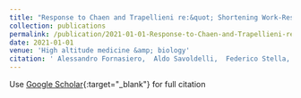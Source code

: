 ```yaml
---
title: "Response to Chaen and Trapellieni re:&quot; Shortening Work-Rest Durations Reduces Physiological and Perceptual Load During Uphill Walking in Simulated Cold High-Altitude Conditions,&quot; by Fornasiero et al"
collection: publications
permalink: /publication/2021-01-01-Response-to-Chaen-and-Trapellieni-re-Shortening-Work-Rest-Durations-Reduces-Physiological-and-Perceptual-Load-During-Uphill-Walking-in-Simulated-Cold-High-Altitude-Conditions-by-Fornasiero-et-al
date: 2021-01-01
venue: 'High altitude medicine &amp; biology'
citation: ' Alessandro Fornasiero,  Aldo Savoldelli,  Federico Stella,  Alexa Callovini,  Lorenzo Bortolan,  Andrea Zignoli,  David Low,  Laurent Mourot,  Federico Schena,  Barbara Pellegrini, &quot;Response to Chaen and Trapellieni re:&amp;quot; Shortening Work-Rest Durations Reduces Physiological and Perceptual Load During Uphill Walking in Simulated Cold High-Altitude Conditions,&amp;quot; by Fornasiero et al.&quot; High altitude medicine &amp;amp; biology, 2021.'
---
```

Use [Google Scholar](https://scholar.google.com/scholar?q=Response+to+Chaen+and+Trapellieni+re:&quot;+Shortening+Work+Rest+Durations+Reduces+Physiological+and+Perceptual+Load+During+Uphill+Walking+in+Simulated+Cold+High+Altitude+Conditions,&quot;+by+Fornasiero+et+al){:target="_blank"} for full citation